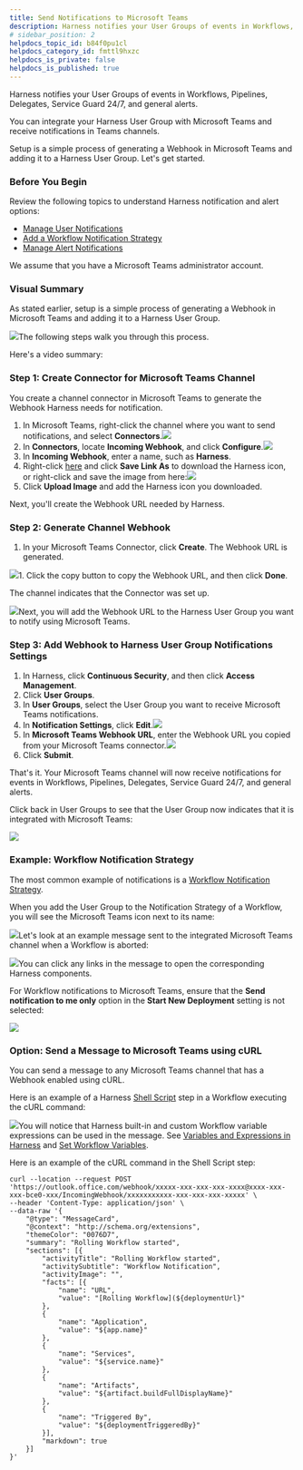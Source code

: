 ```yaml
---
title: Send Notifications to Microsoft Teams
description: Harness notifies your User Groups of events in Workflows, Pipelines, Delegates, Service Guard 24/7, and general alerts. You can integrate your Harness User Group with Microsoft Teams and receive noti…
# sidebar_position: 2
helpdocs_topic_id: b84f0pu1cl
helpdocs_category_id: fmttl9hxzc
helpdocs_is_private: false
helpdocs_is_published: true
---
```


Harness notifies your User Groups of events in Workflows, Pipelines, Delegates, Service Guard 24/7, and general alerts.

You can integrate your Harness User Group with Microsoft Teams and receive notifications in Teams channels.

Setup is a simple process of generating a Webhook in Microsoft Teams and adding it to a Harness User Group. Let's get started.


### Before You Begin

Review the following topics to understand Harness notification and alert options:

* [Manage User Notifications](notification-groups.md)
* [Add a Workflow Notification Strategy](../../../continuous-delivery/model-cd-pipeline/workflows/add-notification-strategy-new-template.md)
* [Manage Alert Notifications](manage-alert-notifications.md)

We assume that you have a Microsoft Teams administrator account.

### Visual Summary

As stated earlier, setup is a simple process of generating a Webhook in Microsoft Teams and adding it to a Harness User Group.

![](./static/send-notifications-to-microsoft-teams-26.png)The following steps walk you through this process.

Here's a video summary:

<docvideo src="https://www.youtube.com/embed/fz8suWNHk1g" />

### Step 1: Create Connector for Microsoft Teams Channel

You create a channel connector in Microsoft Teams to generate the Webhook Harness needs for notification.

1. In Microsoft Teams, right-click the channel where you want to send notifications, and select **Connectors**.![](./static/send-notifications-to-microsoft-teams-27.png)
2. In **Connectors**, locate **Incoming Webhook**, and click **Configure**.![](./static/send-notifications-to-microsoft-teams-28.png)
3. In **Incoming Webhook**, enter a name, such as **Harness**.
4. Right-click [here](https://github.com/wings-software/harness-docs/blob/main/harness_logo.png) and click **Save Link As** to download the Harness icon, or right-click and save the image from here:![](./static/send-notifications-to-microsoft-teams-29.png)
5. Click **Upload Image** and add the Harness icon you downloaded.

Next, you'll create the Webhook URL needed by Harness.

### Step 2: Generate Channel Webhook

1. In your Microsoft Teams Connector, click **Create**. The Webhook URL is generated.

![](./static/send-notifications-to-microsoft-teams-30.png)1. Click the copy button to copy the Webhook URL, and then click **Done**.

The channel indicates that the Connector was set up.

![](./static/send-notifications-to-microsoft-teams-31.png)Next, you will add the Webhook URL to the Harness User Group you want to notify using Microsoft Teams.

### Step 3: Add Webhook to Harness User Group Notifications Settings

1. In Harness, click **Continuous Security**, and then click **Access Management**.
2. Click **User Groups**.
3. In **User Groups**, select the User Group you want to receive Microsoft Teams notifications.
4. In **Notification Settings**, click **Edit**.![](./static/send-notifications-to-microsoft-teams-32.png)
5. In **Microsoft Teams Webhook URL**, enter the Webhook URL you copied from your Microsoft Teams connector.![](./static/send-notifications-to-microsoft-teams-33.png)
6. Click **Submit**.

That's it. Your Microsoft Teams channel will now receive notifications for events in Workflows, Pipelines, Delegates, Service Guard 24/7, and general alerts.

Click back in User Groups to see that the User Group now indicates that it is integrated with Microsoft Teams:

![](./static/send-notifications-to-microsoft-teams-34.png)

### Example: Workflow Notification Strategy

The most common example of notifications is a [Workflow Notification Strategy](../../../continuous-delivery/model-cd-pipeline/workflows/add-notification-strategy-new-template.md).

When you add the User Group to the Notification Strategy of a Workflow, you will see the Microsoft Teams icon next to its name:

![](./static/send-notifications-to-microsoft-teams-35.png)Let's look at an example message sent to the integrated Microsoft Teams channel when a Workflow is aborted:

![](./static/send-notifications-to-microsoft-teams-36.png)You can click any links in the message to open the corresponding Harness components.

For Workflow notifications to Microsoft Teams, ensure that the **Send notification to me only** option in the **Start New Deployment** setting is not selected:

![](./static/send-notifications-to-microsoft-teams-37.png)

### Option: Send a Message to Microsoft Teams using cURL

You can send a message to any Microsoft Teams channel that has a Webhook enabled using cURL.

Here is an example of a Harness [Shell Script](../../../continuous-delivery/model-cd-pipeline/workflows/capture-shell-script-step-output.md) step in a Workflow executing the cURL command:

![](./static/send-notifications-to-microsoft-teams-38.png)You will notice that Harness built-in and custom Workflow variable expressions can be used in the message. See [Variables and Expressions in Harness](../../techref-category/variables/variables.md) and [Set Workflow Variables](../../../continuous-delivery/model-cd-pipeline/workflows/add-workflow-variables-new-template.md).

Here is an example of the cURL command in the Shell Script step:


```
curl --location --request POST 'https://outlook.office.com/webhook/xxxxx-xxx-xxx-xxx-xxxx@xxxx-xxx-xxx-bce0-xxx/IncomingWebhook/xxxxxxxxxxx-xxx-xxx-xxx-xxxxx' \  
--header 'Content-Type: application/json' \  
--data-raw '{  
    "@type": "MessageCard",  
    "@context": "http://schema.org/extensions",  
    "themeColor": "0076D7",  
    "summary": "Rolling Workflow started",  
    "sections": [{  
        "activityTitle": "Rolling Workflow started",  
        "activitySubtitle": "Workflow Notification",  
        "activityImage": "",  
        "facts": [{  
            "name": "URL",  
            "value": "[Rolling Workflow](${deploymentUrl}"  
        },  
        {  
            "name": "Application",  
            "value": "${app.name}"  
        },  
        {  
            "name": "Services",  
            "value": "${service.name}"  
        },  
        {  
            "name": "Artifacts",  
            "value": "${artifact.buildFullDisplayName}"  
        },  
        {  
        	"name": "Triggered By",  
            "value": "${deploymentTriggeredBy}"  
        }],  
        "markdown": true  
    }]  
}'
```
